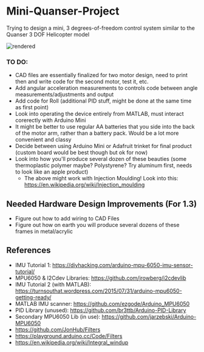 # Mini-Quanser-Project
Trying to design a mini, 3 degrees-of-freedom control system similar to the Quanser 3 DOF Helicopter model

![rendered](https://user-images.githubusercontent.com/19838367/29482997-bfe6d6ee-84df-11e7-863a-efeb748eb6a0.JPG)

### TO DO:
- CAD files are essentially finalized for two motor design, need to print then and write code for the second motor, test it, etc.
- Add angular acceleration measurements to controls code between angle measurements/adjustments and output
- Add code for Roll (additional PID stuff, might be done at the same time as first point)
- Look into operating the device entirely from MATLAB, must interact corerectly with Arduino Mini
- It might be better to use regular AA batteries that you side into the back of the motor arm, rather than a battery pack. Would be a lot more convenient and classy
- Decide between using Arduino Mini or Adafruit trinket for final product (custom board would be best though but ok for now)
- Look into how you'll produce several dozen of these beauties (some thermoplastic polymer maybe? Polystyrene? Try aluminum first, needs   to look like an apple product)
  - The above might work with Injection Moulding! Look into this: https://en.wikipedia.org/wiki/Injection_moulding

## Needed Hardware Design Improvements (For 1.3)
- Figure out how to add wiring to CAD Files
- Figure out how on earth you will produce several dozens of these frames in metal/acrylic

## References
- IMU Tutorial 1: https://diyhacking.com/arduino-mpu-6050-imu-sensor-tutorial/
- MPU6050 & I2Cdev Libraries: https://github.com/jrowberg/i2cdevlib
- IMU Tutorial 2 (with MATLAB): https://turnsouthat.wordpress.com/2015/07/31/arduino-mpu6050-getting-ready/
- MATLAB IMU scanner: https://github.com/ezgode/Arduino_MPU6050
- PID Library (unused): https://github.com/br3ttb/Arduino-PID-Library
- Secondary MPU6050 Lib (in use): https://github.com/jarzebski/Arduino-MPU6050
- https://github.com/JonHub/Filters
- https://playground.arduino.cc/Code/Filters
- https://en.wikipedia.org/wiki/Integral_windup
